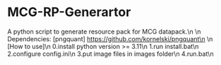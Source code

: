 # MCG-RP-Generartor
A python script to generate resource pack for MCG datapack.\n
\n
Dependencies:
[pngquant] https://github.com/kornelski/pngquant\n
\n
[How to use]\n
0.install python version >= 3.11\n
1.run install.bat\n
2.configure config.ini\n
3.put image files in images folder\n
4.run.bat\n
